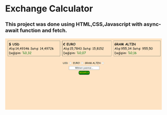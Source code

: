 # Exchange Calculator

### This project was done using HTML,CSS,Javascript with async-await function and fetch.

![exchangeCalc](exchangeCalc.gif)